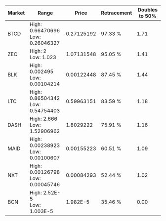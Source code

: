 | Market | Range | Price| Retracement | Doubles to 50% |
| --- | --- | --- | --- | --- |
| BTCD | High: 0.66470696<br />Low: 0.26046327 | 0.27125192 | 97.33 % | 1.71 |
| ZEC | High: 2<br />Low: 1.023 | 1.07131548 | 95.05 % | 1.41 |
| BLK | High: 0.002495<br />Low: 0.00104214 | 0.00122448 | 87.45 % | 1.44 |
| LTC | High: 0.86504342<br />Low: 0.54754403 | 0.59963151 | 83.59 % | 1.18 |
| DASH | High: 2.666<br />Low: 1.52906962 | 1.8029222 | 75.91 % | 1.16 |
| MAID | High: 0.00238923<br />Low: 0.00100607 | 0.00155223 | 60.51 % | 1.09 |
| NXT | High: 0.00126798<br />Low: 0.00045746 | 0.00084293 | 52.44 % | 1.02 |
| BCN | High: 2.52E-5<br />Low: 1.003E-5 | 1.982E-5 | 35.46 % | 0.00 |
